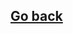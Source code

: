 <div ng-include src="'/Views/head.html'"></div>


<div class='container'>
<div class='row centered'>
		<div class="col-md-1"></div> 
		<div class="col-md-8">
			<a href='/#/'><h2>Go back</h2></a>
			<div ng-include src="'/Views/hosts_info.html'"></div>
			<div ng-switch='topicName'>
				<div ng-switch-when="openstack_contribution">
					<div ng-include src="'/Views/Topics/openstack_contribution'"></div>
				</div>
				<div ng-switch-when="openstack_installation">
					<div ng-include src="'/Views/Topics/openstack_installation'"></div>
				</div>
				<div ng-switch-default>
					<div ng-include src="'/Views/Topics/openstack_contribution'"></div>
				</div>
				<div ng-switch-when="cloud_dashboard">
					<div ng-include src="'/Views/Topics/cloud_dashboard'"></div>
				</div>
				<div ng-switch-when="openstack_objectstorage">
					<div ng-include src="'/Views/Topics/openstack_objectstorage'"></div>
				</div>
				<div ng-switch-when="docker_containers">
					<div ng-include src="'/Views/Topics/docker_containers'"></div>
				</div>
				<div ng-switch-when="machine_learning">
					<div ng-include src="'/Views/Topics/machine_learning'"></div>
				</div>
				<div ng-switch-when="internet_of_things">
					<div ng-include src="'/Views/Topics/internet_of_things'"></div>
				</div>
			</div>
		</div>
	</div>
</div>


